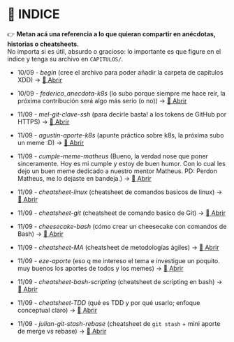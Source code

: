 # 📑 INDICE

👉 **Metan acá una referencia a lo que quieran compartir en anécdotas, historias o cheatsheets.**  
No importa si es útil, absurdo o gracioso: lo importante es que figure en el índice y tenga su archivo en `CAPITULOS/`.  


- 10/09 - *begin* (cree el archivo para poder añadir la carpeta de capítulos XDD) → [📎 Abrir](CAPITULOS/begin.md)

- 10/09 - *federico_anecdota-k8s* (lo subo porque siempre me hace reír, la próxima contribución será algo más serio (o no)) → [📎 Abrir](CAPITULOS/federico_anecdota-k8s.md)

- 11/09 - *mel-git-clave-ssh* (para decirle basta! a los tokens de GitHub por HTTPS) → [📎 Abrir](CAPITULOS/mel-git-claves-ssh.md)

- 11/09 - *agustin-aporte-k8s* (apunte práctico sobre k8s, la próxima subo un meme :D) → [📎 Abrir](CAPITULOS/agustin-aporte-k8s.md)

- 11/09 - *cumple-meme-matheus* (Bueno, la verdad nose que poner sinceramente. Hoy es mi cumple y estoy de buen humor.  Con lo cual les dejo un buen meme dedicado a nuestro mentor Matheus. PD: Perdon Matheus, me lo dejaste en bandeja.) → [📎 Abrir](CAPITULOS/e-castel-tristeza-nao-tem-fim.md)

- 11/09 - *cheatsheet-linux* (cheatsheet de comandos basicos de linux) → [📎 Abrir](CAPITULOS/linux-cheatsheet.md)

- 11/09 - *cheatsheet-git* (cheatsheet de comando basico de Git) → [📎 Abrir](CAPITULOS/git_cheat_sheet.md)

- 11/09 - *cheesecake-bash* (cómo crear un cheesecake con comandos de Bash) → [📎 Abrir](CAPITULOS/cocinando-bash.md)

- 11/09 - *cheatsheet-MA* (cheatsheet de metodologías ágiles) -> [📎 Abrir](CAPITULOS/metodologias-agiles.md)

- 11/09 - *eze-aporte* (eso q me intereso el tema e investigue un poquito. muy buenos los aportes de todos y los memes) -> [📎 Abrir](CAPITULOS/estrategias_branching.md)

- 11/09 - *cheatsheet-bash-scripting* (cheatsheet de scripting en bash) -> [📎 Abrir](CAPITULOS/bash-scripting-cheatsheet.md)

- 11/09 - *cheatsheet-TDD* (qué es TDD y por qué usarlo; enfoque conceptual claro) → [📎 Abrir](CAPITULOS/santino-tdd.md)

- 11/09 - *julian-git-stash-rebase* (cheatsheet de `git stash` + mini aporte de merge vs rebase) → [📎 Abrir](CAPITULOS/julian-git-stash-rebase.md)